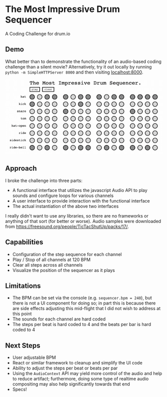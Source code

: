 # The Most Impressive Drum Sequencer
A Coding Challenge for drum.io

## Demo
What better than to demonstrate the functionality of an audio-based coding challenge than a silent movie? Alternatively, try it out locally by running `python -m SimpleHTTPServer 8000` and then visiting [localhost:8000](http://localhost:8000).

![A very neat gif](example.gif)

## Approach

I broke the challenge into three parts:
- A functional interface that utilizes the javascript Audio API to play sounds and configure loops for various channels
- A user interface to provide interaction with the functional interface
- The actual instantiation of the above two interfaces

I really didn't want to use any libraries, so there are no frameworks or anything of that sort (for better or worse). Audio samples were downloaded from https://freesound.org/people/TicTacShutUp/packs/17/.

## Capabilities
- Configuration of the step sequence for each channel
- Play / Stop of all channels at 120 BPM
- Clear all steps across all channels
- Visualize the position of the sequencer as it plays

## Limitations
- The BPM can be set via the console (e.g. `sequencer.bpm = 240`), but there is not a UI component for doing so; in part this is because there are side effects adjusting this mid-flight that I did not wish to address at this point
- The sounds for each channel are hard coded
- The steps per beat is hard coded to 4 and the beats per bar is hard coded to 4

## Next Steps
- User adjustable BPM
- React or similar framework to cleanup and simplify the UI code
- Ability to adjust the steps per beat or beats per par
- Using the `AudioContext` API may yield more control of the audio and help to reduce artifact; furthermore, doing some type of realtime audio compositing may also help significantly towards that end
- Specs!

